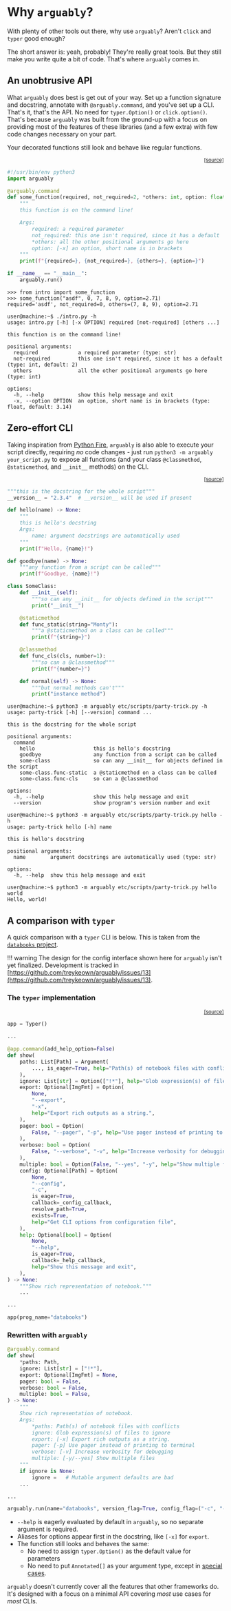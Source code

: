 # Why `arguably`?

With plenty of other tools out there, why use `arguably`? Aren't `click` and `typer` good enough?

The short answer is: yeah, probably! They're really great tools. But they still make you write quite a bit of code.
That's where `arguably` comes in.

## An unobtrusive API

What `arguably` does best is get out of your way. Set up a function signature and docstring, annotate with
`@arguably.command`, and you've set up a CLI. That's it, that's the API. No need for `typer.Option()` or
`click.option()`. That's because `arguably` was built from the ground-up with a focus on providing most of the features
of these libraries (and a few extra) with few code changes necessary on your part.

Your decorated functions still look and behave like regular functions.

<div align="right" class="code-source"><sub>
    <a href="https://github.com/treykeown/arguably/blob/main/etc/scripts/intro.py">[source]</a>
</sub></div>

```python
#!/usr/bin/env python3
import arguably

@arguably.command
def some_function(required, not_required=2, *others: int, option: float = 3.14):
    """
    this function is on the command line!

    Args:
        required: a required parameter
        not_required: this one isn't required, since it has a default
        *others: all the other positional arguments go here
        option: [-x] an option, short name is in brackets
    """
    print(f"{required=}, {not_required=}, {others=}, {option=}")

if __name__ == "__main__":
    arguably.run()
```

```pycon
>>> from intro import some_function
>>> some_function("asdf", 0, 7, 8, 9, option=2.71)
required='asdf', not_required=0, others=(7, 8, 9), option=2.71
```

```console
user@machine:~$ ./intro.py -h
usage: intro.py [-h] [-x OPTION] required [not-required] [others ...]

this function is on the command line!

positional arguments:
  required             a required parameter (type: str)
  not-required         this one isn't required, since it has a default (type: int, default: 2)
  others               all the other positional arguments go here (type: int)

options:
  -h, --help           show this help message and exit
  -x, --option OPTION  an option, short name is in brackets (type: float, default: 3.14)
```

## Zero-effort CLI

Taking inspiration from [Python Fire](https://google.github.io/python-fire/guide/#version-4-fire-without-code-changes),
`arguably` is also able to execute your script directly, requiring *no* code changes - just run
`python3 -m arguably your_script.py` to expose all functions (and your class `@classmethod`, `@staticmethod`, and
`__init__` methods) on the CLI.

<div align="right" class="code-source"><sub>
    <a href="https://github.com/treykeown/arguably/blob/main/etc/scripts/party-trick.py">[source]</a>
</sub></div>

```python
"""this is the docstring for the whole script"""
__version__ = "2.3.4"  # __version__ will be used if present

def hello(name) -> None:
    """
    this is hello's docstring
    Args:
        name: argument docstrings are automatically used
    """
    print(f"Hello, {name}!")

def goodbye(name) -> None:
    """any function from a script can be called"""
    print(f"Goodbye, {name}!")

class SomeClass:
    def __init__(self):
        """so can any __init__ for objects defined in the script"""
        print("__init__")

    @staticmethod
    def func_static(string="Monty"):
        """a @staticmethod on a class can be called"""
        print(f"{string=}")

    @classmethod
    def func_cls(cls, number=1):
        """so can a @classmethod"""
        print(f"{number=}")

    def normal(self) -> None:
        """but normal methods can't"""
        print("instance method")
```

```console
user@machine:~$ python3 -m arguably etc/scripts/party-trick.py -h
usage: party-trick [-h] [--version] command ...

this is the docstring for the whole script

positional arguments:
  command
    hello                   this is hello's docstring
    goodbye                 any function from a script can be called
    some-class              so can any __init__ for objects defined in the script
    some-class.func-static  a @staticmethod on a class can be called
    some-class.func-cls     so can a @classmethod

options:
  -h, --help                show this help message and exit
  --version                 show program's version number and exit
```

```console
user@machine:~$ python3 -m arguably etc/scripts/party-trick.py hello -h
usage: party-trick hello [-h] name

this is hello's docstring

positional arguments:
  name        argument docstrings are automatically used (type: str)

options:
  -h, --help  show this help message and exit
```

```console
user@machine:~$ python3 -m arguably etc/scripts/party-trick.py hello world
Hello, world!
```

## A comparison with `typer`

A quick comparison with a `typer` CLI is below. This is taken from the
[`databooks` project](https://github.com/datarootsio/databooks).

!!! warning
    The design for the config interface shown here for `arguably` isn't yet finalized. Development is tracked in
    [https://github.com/treykeown/arguably/issues/13](https://github.com/treykeown/arguably/issues/13).

### The `typer` implementation

<div align="right" class="code-source"><sub>
    <a href="https://github.com/datarootsio/databooks/blob/39badd2c9cbdfa9a3174447948e6d65d78cb810f/databooks/cli.py#L378C36-L415">[source]</a>
</sub></div>

```python
app = Typer()

...

@app.command(add_help_option=False)
def show(
    paths: List[Path] = Argument(
        ..., is_eager=True, help="Path(s) of notebook files with conflicts"
    ),
    ignore: List[str] = Option(["!*"], help="Glob expression(s) of files to ignore"),
    export: Optional[ImgFmt] = Option(
        None,
        "--export",
        "-x",
        help="Export rich outputs as a string.",
    ),
    pager: bool = Option(
        False, "--pager", "-p", help="Use pager instead of printing to terminal"
    ),
    verbose: bool = Option(
        False, "--verbose", "-v", help="Increase verbosity for debugging"
    ),
    multiple: bool = Option(False, "--yes", "-y", help="Show multiple files"),
    config: Optional[Path] = Option(
        None,
        "--config",
        "-c",
        is_eager=True,
        callback=_config_callback,
        resolve_path=True,
        exists=True,
        help="Get CLI options from configuration file",
    ),
    help: Optional[bool] = Option(
        None,
        "--help",
        is_eager=True,
        callback=_help_callback,
        help="Show this message and exit",
    ),
) -> None:
    """Show rich representation of notebook."""
    ...

...

app(prog_name="databooks")
```

### Rewritten with `arguably`

```python
@arguably.command
def show(
    *paths: Path,
    ignore: List[str] = ["!*"],
    export: Optional[ImgFmt] = None,
    pager: bool = False,
    verbose: bool = False,
    multiple: bool = False,
) -> None:
    """
    Show rich representation of notebook.
    Args:
        *paths: Path(s) of notebook files with conflicts
        ignore: Glob expression(s) of files to ignore
        export: [-x] Export rich outputs as a string.
        pager: [-p] Use pager instead of printing to terminal
        verbose: [-v] Increase verbosity for debugging
        multiple: [-y/--yes] Show multiple files
    """
    if ignore is None:
        ignore =   # Mutable argument defaults are bad
    ...

...

arguably.run(name="databooks", version_flag=True, config_flag=("-c", "--config"))
```

* `--help` is eagerly evaluated by default in `arguably`, so no separate argument is required.
* Aliases for options appear first in the docstring, like `[-x]` for `export`.
* The function still looks and behaves the same:
    * No need to assign `typer.Option()` as the default value for parameters
    * No need to put `Annotated[]` as your argument type, except in
    [special cases](../tutorial/type-hints/#special-behaviors).

`arguably` doesn't currently cover all the features that other frameworks do. It's designed with a focus on a minimal
API covering *most* use cases for *most* CLIs.
